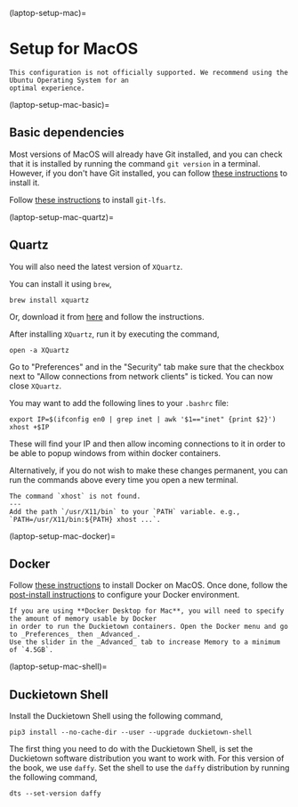 (laptop-setup-mac)=
# Setup for MacOS


```{warning}
This configuration is not officially supported. We recommend using the Ubuntu Operating System for an 
optimal experience.
```


(laptop-setup-mac-basic)=
## Basic dependencies

Most versions of MacOS will already have Git installed, and you can check that it is installed
by running the command `git version` in a terminal. 
However, if you don't have Git installed, you can follow 
[these instructions](https://github.com/git-guides/install-git#install-git-on-mac) 
to install it.

Follow 
[these instructions](https://docs.github.com/en/repositories/working-with-files/managing-large-files/installing-git-large-file-storage?platform=mac)
to install `git-lfs`.


(laptop-setup-mac-quartz)=
## Quartz 

You will also need the latest version of `XQuartz`.

You can install it using `brew`,

    brew install xquartz

Or, download it from [here](https://www.xquartz.org/) and follow the instructions.

After installing `XQuartz`, run it by executing the command,

    open -a XQuartz

Go to "Preferences" and in the "Security" tab make sure that the checkbox next to 
"Allow connections from network clients" is ticked. You can now close `XQuartz`.

You may want to add the following lines to your `.bashrc` file:

    export IP=$(ifconfig en0 | grep inet | awk '$1=="inet" {print $2}')
    xhost +$IP

These will find your IP and then allow incoming connections to it in order to be able to 
popup windows from within docker containers.

Alternatively, if you do not wish to make these changes permanent, you can run the commands above 
every time you open a new terminal.

```{trouble}
The command `xhost` is not found.
---
Add the path `/usr/X11/bin` to your `PATH` variable. e.g., `PATH=/usr/X11/bin:${PATH} xhost ...`.
```


(laptop-setup-mac-docker)=
## Docker

Follow [these instructions](https://docs.docker.com/docker-for-mac/install/) to install Docker on MacOS.
Once done, follow the [post-install instructions](https://docs.docker.com/engine/install/linux-postinstall/)
to configure your Docker environment.

```{attention}
If you are using **Docker Desktop for Mac**, you will need to specify the amount of memory usable by Docker 
in order to run the Duckietown containers. Open the Docker menu and go to _Preferences_ then _Advanced_. 
Use the slider in the _Advanced_ tab to increase Memory to a minimum of `4.5GB`.
```


(laptop-setup-mac-shell)=
## Duckietown Shell

Install the Duckietown Shell using the following command,

```shell
pip3 install --no-cache-dir --user --upgrade duckietown-shell
```

The first thing you need to do with the Duckietown Shell, is set the Duckietown software
distribution you want to work with. For this version of the book, we use `daffy`.
Set the shell to use the `daffy` distribution by running the following command,

```shell
dts --set-version daffy
```
